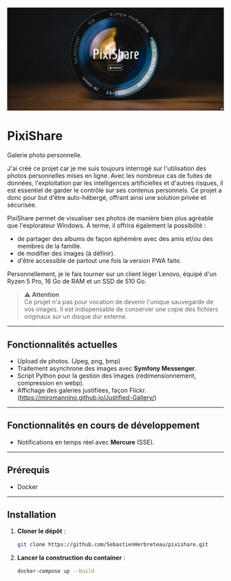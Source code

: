 ![alt text](https://github.com/SebastienHerbreteau/pixishare/blob/master/screenshot.jpg?raw=true)

# PixiShare

Galerie photo personnelle.

J'ai créé ce projet car je me suis toujours interrogé sur l'utilisation des photos personnelles mises en ligne. Avec les nombreux cas de fuites de données, l'exploitation par les intelligences artificielles et d'autres risques, il est essentiel de garder le contrôle sur ses contenus personnels. Ce projet a donc pour but d'être auto-hébergé, offrant ainsi une solution privée et sécurisée.

PixiShare permet de visualiser ses photos de manière bien plus agréable que l'explorateur Windows. À terme, il offrira également la possibilité :
- de partager des albums  de façon éphémère avec des amis et/ou des membres de la famille.
- de modifier des images (à définir).
- d'être accessible de partout une fois la version PWA faite.
  
Personnellement, je le fais tourner sur un client léger Lenovo, équipé d'un Ryzen 5 Pro, 16 Go de RAM et un SSD de 510 Go.

> **⚠️ Attention**  
> Ce projet n'a pas pour vocation de devenir l'unique sauvegarde de vos images. Il est indispensable de conserver une copie des fichiers originaux sur un disque dur externe.

---

## Fonctionnalités actuelles

- Upload de photos. (Jpeg, png, bmp)
- Traitement asynchrone des images avec **Symfony Messenger**.
- Script Python pour la gestion des images (redimensionnement, compression en webp).
- Affichage des galeries justifiées, façon Flickr. (https://miromannino.github.io/Justified-Gallery/)

---

## Fonctionnalités en cours de développement

- Notifications en temps réel avec **Mercure** (SSE).

---

## Prérequis

- Docker
---

## Installation

1. **Cloner le dépôt** :  
   ```bash
   git clone https://github.com/SebastienHerbreteau/pixishare.git
   ```

2. **Lancer la construction du container** :  
   ```bash
   docker-compose up --build
   ``` 

